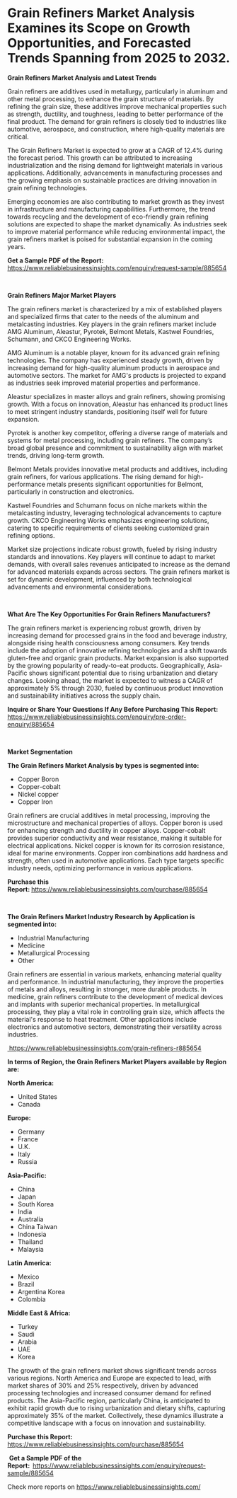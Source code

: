 <p><h1>Grain Refiners Market Analysis Examines its Scope on Growth Opportunities, and Forecasted Trends Spanning from 2025 to 2032.</h1></p><p><strong>Grain Refiners Market Analysis and Latest Trends</strong></p>
<p><p>Grain refiners are additives used in metallurgy, particularly in aluminum and other metal processing, to enhance the grain structure of materials. By refining the grain size, these additives improve mechanical properties such as strength, ductility, and toughness, leading to better performance of the final product. The demand for grain refiners is closely tied to industries like automotive, aerospace, and construction, where high-quality materials are critical.</p><p>The Grain Refiners Market is expected to grow at a CAGR of 12.4% during the forecast period. This growth can be attributed to increasing industrialization and the rising demand for lightweight materials in various applications. Additionally, advancements in manufacturing processes and the growing emphasis on sustainable practices are driving innovation in grain refining technologies. </p><p>Emerging economies are also contributing to market growth as they invest in infrastructure and manufacturing capabilities. Furthermore, the trend towards recycling and the development of eco-friendly grain refining solutions are expected to shape the market dynamically. As industries seek to improve material performance while reducing environmental impact, the grain refiners market is poised for substantial expansion in the coming years.</p></p>
<p><strong>Get a Sample PDF of the Report:&nbsp;</strong> <a href="https://www.reliablebusinessinsights.com/enquiry/request-sample/885654?utm_campaign=3105&utm_medium=2&utm_source=Github&utm_content=ia&utm_term=01042025&utm_id=grain-refiners">https://www.reliablebusinessinsights.com/enquiry/request-sample/885654</a></p>
<p>&nbsp;</p>
<p><strong>Grain Refiners Major Market Players</strong></p>
<p><p>The grain refiners market is characterized by a mix of established players and specialized firms that cater to the needs of the aluminum and metalcasting industries. Key players in the grain refiners market include AMG Aluminum, Aleastur, Pyrotek, Belmont Metals, Kastwel Foundries, Schumann, and CKCO Engineering Works.</p><p>AMG Aluminum is a notable player, known for its advanced grain refining technologies. The company has experienced steady growth, driven by increasing demand for high-quality aluminum products in aerospace and automotive sectors. The market for AMG's products is projected to expand as industries seek improved material properties and performance.</p><p>Aleastur specializes in master alloys and grain refiners, showing promising growth. With a focus on innovation, Aleastur has enhanced its product lines to meet stringent industry standards, positioning itself well for future expansion.</p><p>Pyrotek is another key competitor, offering a diverse range of materials and systems for metal processing, including grain refiners. The company’s broad global presence and commitment to sustainability align with market trends, driving long-term growth.</p><p>Belmont Metals provides innovative metal products and additives, including grain refiners, for various applications. The rising demand for high-performance metals presents significant opportunities for Belmont, particularly in construction and electronics.</p><p>Kastwel Foundries and Schumann focus on niche markets within the metalcasting industry, leveraging technological advancements to capture growth. CKCO Engineering Works emphasizes engineering solutions, catering to specific requirements of clients seeking customized grain refining options.</p><p>Market size projections indicate robust growth, fueled by rising industry standards and innovations. Key players will continue to adapt to market demands, with overall sales revenues anticipated to increase as the demand for advanced materials expands across sectors. The grain refiners market is set for dynamic development, influenced by both technological advancements and environmental considerations.</p></p>
<p>&nbsp;</p>
<p><strong>What Are The Key Opportunities For Grain Refiners Manufacturers?</strong></p>
<p><p>The grain refiners market is experiencing robust growth, driven by increasing demand for processed grains in the food and beverage industry, alongside rising health consciousness among consumers. Key trends include the adoption of innovative refining technologies and a shift towards gluten-free and organic grain products. Market expansion is also supported by the growing popularity of ready-to-eat products. Geographically, Asia-Pacific shows significant potential due to rising urbanization and dietary changes. Looking ahead, the market is expected to witness a CAGR of approximately 5% through 2030, fueled by continuous product innovation and sustainability initiatives across the supply chain.</p></p>
<p><strong>Inquire or Share Your Questions If Any Before Purchasing This Report:</strong> <a href="https://www.reliablebusinessinsights.com/enquiry/pre-order-enquiry/885654?utm_campaign=3105&utm_medium=2&utm_source=Github&utm_content=ia&utm_term=01042025&utm_id=grain-refiners">https://www.reliablebusinessinsights.com/enquiry/pre-order-enquiry/885654</a></p>
<p>&nbsp;</p>
<p><strong>Market Segmentation</strong></p>
<p><strong>The Grain Refiners Market Analysis by types is segmented into:</strong></p>
<p><ul><li>Copper Boron</li><li>Copper-cobalt</li><li>Nickel copper</li><li>Copper Iron</li></ul></p>
<p><p>Grain refiners are crucial additives in metal processing, improving the microstructure and mechanical properties of alloys. Copper boron is used for enhancing strength and ductility in copper alloys. Copper-cobalt provides superior conductivity and wear resistance, making it suitable for electrical applications. Nickel copper is known for its corrosion resistance, ideal for marine environments. Copper iron combinations add hardness and strength, often used in automotive applications. Each type targets specific industry needs, optimizing performance in various applications.</p></p>
<p><strong>Purchase this Report:&nbsp;</strong><a href="https://www.reliablebusinessinsights.com/purchase/885654?utm_campaign=3105&utm_medium=2&utm_source=Github&utm_content=ia&utm_term=01042025&utm_id=grain-refiners">https://www.reliablebusinessinsights.com/purchase/885654</a></p>
<p>&nbsp;</p>
<p><strong>The Grain Refiners Market Industry Research by Application is segmented into:</strong></p>
<p><ul><li>Industrial Manufacturing</li><li>Medicine</li><li>Metallurgical Processing</li><li>Other</li></ul></p>
<p><p>Grain refiners are essential in various markets, enhancing material quality and performance. In industrial manufacturing, they improve the properties of metals and alloys, resulting in stronger, more durable products. In medicine, grain refiners contribute to the development of medical devices and implants with superior mechanical properties. In metallurgical processing, they play a vital role in controlling grain size, which affects the material's response to heat treatment. Other applications include electronics and automotive sectors, demonstrating their versatility across industries.</p></p>
<p><a href="https://www.reliablebusinessinsights.com/grain-refiners-r885654?utm_campaign=3105&utm_medium=2&utm_source=Github&utm_content=ia&utm_term=01042025&utm_id=grain-refiners">&nbsp;https://www.reliablebusinessinsights.com/grain-refiners-r885654</a></p>
<p><strong>In terms of Region, the Grain Refiners Market Players available by Region are:</strong></p>
<p>
    <p> <strong> North America: </strong>
        <ul>
            <li>United States</li>
            <li>Canada</li>
        </ul>
        </p> 
    <p> <strong> Europe: </strong>
        <ul>
            <li>Germany</li>
            <li>France</li>
            <li>U.K.</li>
            <li>Italy</li>
            <li>Russia</li>
        </ul>
        </p> 
    <p> <strong> Asia-Pacific: </strong>
        <ul>
            <li>China</li>
            <li>Japan</li>
            <li>South Korea</li>
            <li>India</li>
            <li>Australia</li>
            <li>China Taiwan</li>
            <li>Indonesia</li>
            <li>Thailand</li>
            <li>Malaysia</li>
        </ul>
        </p> 
    <p> <strong> Latin America: </strong>
        <ul>
            <li>Mexico</li>
            <li>Brazil</li>
            <li>Argentina Korea</li>
            <li>Colombia</li>
        </ul>
        </p> 
    <p> <strong> Middle East & Africa: </strong>
        <ul>
            <li>Turkey</li>
            <li>Saudi</li>
            <li>Arabia</li>
            <li>UAE</li>
            <li>Korea</li>
        </ul>
    </p>
    </p>
<p><p>The growth of the grain refiners market shows significant trends across various regions. North America and Europe are expected to lead, with market shares of 30% and 25% respectively, driven by advanced processing technologies and increased consumer demand for refined products. The Asia-Pacific region, particularly China, is anticipated to exhibit rapid growth due to rising urbanization and dietary shifts, capturing approximately 35% of the market. Collectively, these dynamics illustrate a competitive landscape with a focus on innovation and sustainability.</p></p>
<p><strong>Purchase this Report: </strong><a href="https://www.reliablebusinessinsights.com/purchase/885654?utm_campaign=3105&utm_medium=2&utm_source=Github&utm_content=ia&utm_term=01042025&utm_id=grain-refiners">https://www.reliablebusinessinsights.com/purchase/885654</a></p>
<p>&nbsp;<strong>Get a Sample PDF of the Report:&nbsp;&nbsp;</strong><a href="https://www.reliablebusinessinsights.com/enquiry/request-sample/885654?utm_campaign=3105&utm_medium=2&utm_source=Github&utm_content=ia&utm_term=01042025&utm_id=grain-refiners">https://www.reliablebusinessinsights.com/enquiry/request-sample/885654</a></p>
<p><strong></strong></p>
<p>Check more reports on <a href="https://www.reliablebusinessinsights.com/?utm_campaign=3105&utm_medium=2&utm_source=Github&utm_content=ia&utm_term=01042025&utm_id=grain-refiners">https://www.reliablebusinessinsights.com/</a></p>